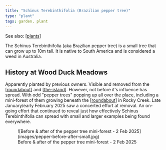 ```yaml
---
title: "Schinus Terebinthifolia (Brazilian pepper tree)"
type: "plant"
tags: garden, plant
---
```


See also: [[plants]]

The Schinus Terebinthifolia (aka Brazilian pepper tree) is a small tree that can grow up to 10m tall. It is native to South America and is considered a weed in Australia. 

## History at Wood Duck Meadows

Apparently planted by previous owners. Visible and removed from the [[roundabout]] and [[the-island]]. However, not before it's influence has spread. With odd "pepper trees" popping up all over the place, including a mini-forest of them growing beneath the [[roundabout]] in Rocky Creek. Late January/early February 2025 saw a concerted effort at removal. An on-going effort that continued to reveal just how effectively Schinus Terebinthifolia can spread with small and larger examples being found everywhere.

<figure markdown>
![Before & after of the pepper tree mini-forest - 2 Feb 2025](images/pepper-before-after-small.jpg)
<figcaption>Before & after of the pepper tree mini-forest - 2 Feb 2025</figcaption>
</figure>



[//begin]: # "Autogenerated link references for markdown compatibility"
[plants]: plants "Plants"
[roundabout]: ../roundabout "Roundabout"
[the-island]: ../the-island "The Island"
[//end]: # "Autogenerated link references"